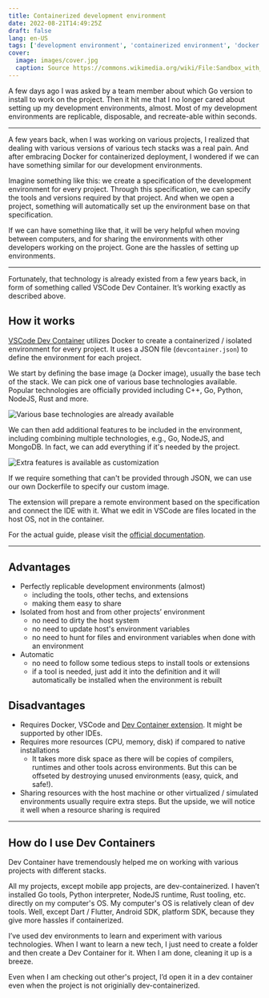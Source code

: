 ```yaml
---
title: Containerized development environment
date: 2022-08-21T14:49:25Z
draft: false
lang: en-US
tags: ['development environment', 'containerized environment', 'docker']
cover:
  image: images/cover.jpg
  caption: Source https://commons.wikimedia.org/wiki/File:Sandbox_with_toys_on_R%C3%B6e_g%C3%A5rd_2.jpg
---
```


A few days ago I was asked by a team member about which Go version to install to work on the project. Then it hit me that I no longer cared about setting up my development environments, almost. Most of my development environments are replicable, disposable, and recreate-able within seconds.

---

A few years back, when I was working on various projects, I realized that dealing with various versions of various tech stacks was a real pain. And after embracing Docker for containerized deployment, I wondered if we can have something similar for our development environments.

Imagine something like this: we create a specification of the development environment for every project. Through this specification, we can specify the tools and versions required by that project. And when we open a project, something will automatically set up the environment base on that specification.

If we can have something like that, it will be very helpful when moving between computers, and for sharing the environments with other developers working on the project. Gone are the hassles of setting up environments.

---

Fortunately, that technology is already existed from a few years back, in form of something called VSCode Dev Container. It’s working exactly as described above.

## How it works

[VSCode Dev Container](https://code.visualstudio.com/docs/devcontainers/containers) utilizes Docker to create a containerized / isolated environment for every project. It uses a JSON file (`devcontainer.json`) to define the environment for each project.

We start by defining the base image (a Docker image), usually the base tech of the stack. We can pick one of various base technologies available. Popular technologies are officially provided including C++, Go, Python, NodeJS, Rust and more.

![Various base technologies are already available](images/01-pick-base.png#center "We can pick from various base technologies. Some are officially supported while others are provided by community.")

We can then add additional features to be included in the environment, including combining multiple technologies, e.g., Go, NodeJS, and MongoDB. In fact, we can add everything if it's needed by the project.

![Extra features is available as customization](images/02-select-features.png#center "Adding extra technologies and tools is one check away. If we are not satisfied with it, we can always edit the JSON to add a command to install extras.")

If we require something that can't be provided through JSON, we can use our own Dockerfile to specify our custom image.

The extension will prepare a remote environment based on the specification and connect the IDE with it. What we edit in VSCode are files located in the host OS, not in the container.

For the actual guide, please visit the [official documentation](https://code.visualstudio.com/docs/devcontainers/tutorial).

---

## Advantages

- Perfectly replicable development environments (almost)
  - including the tools, other techs, and extensions
  - making them easy to share
- Isolated from host and from other projects’ environment
  - no need to dirty the host system
  - no need to update host's environment variables
  - no need to hunt for files and environment variables when done with an environment
- Automatic
  - no need to follow some tedious steps to install tools or extensions
  - if a tool is needed, just add it into the definition and it will automatically be installed when the environment is rebuilt

## Disadvantages

- Requires Docker, VSCode and [Dev Container extension](https://marketplace.visualstudio.com/items?itemName=ms-vscode-remote.remote-containers). It might be supported by other IDEs.
- Requires more resources (CPU, memory, disk) if compared to native installations
  - It takes more disk space as there will be copies of compilers, runtimes and other tools across environments. But this can be offseted by destroying unused environments (easy, quick, and safe!).
- Sharing resources with the host machine or other virtualized / simulated environments usually require extra steps. But the upside, we will notice it well when a resource sharing is required

---

## How do I use Dev Containers

Dev Container have tremendously helped me on working with various projects with different stacks.

All my projects, except mobile app projects, are dev-containerized. I haven’t installed Go tools, Python interpreter, NodeJS runtime, Rust tooling, etc. directly on my computer's OS. My computer's OS is relatively clean of dev tools. Well, except Dart / Flutter, Android SDK, platform SDK, because they give more hassles if containerized.

I’ve used dev environments to learn and experiment with various technologies. When I want to learn a new tech, I just need to create a folder and then create a Dev Container for it. When I am done, cleaning it up is a breeze.

Even when I am checking out other's project, I’d open it in a dev container even when the project is not originially dev-containerized.
